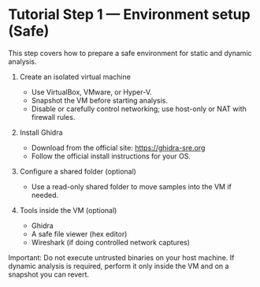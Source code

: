 # Tutorial Step 1 — Environment setup (Safe)

This step covers how to prepare a safe environment for static and dynamic analysis.

1. Create an isolated virtual machine
   - Use VirtualBox, VMware, or Hyper-V.
   - Snapshot the VM before starting analysis.
   - Disable or carefully control networking; use host-only or NAT with firewall rules.

2. Install Ghidra
   - Download from the official site: https://ghidra-sre.org
   - Follow the official install instructions for your OS.

3. Configure a shared folder (optional)
   - Use a read-only shared folder to move samples into the VM if needed.

4. Tools inside the VM (optional)
   - Ghidra
   - A safe file viewer (hex editor)
   - Wireshark (if doing controlled network captures)

Important: Do not execute untrusted binaries on your host machine. If dynamic analysis is required, perform it only inside the VM and on a snapshot you can revert.
